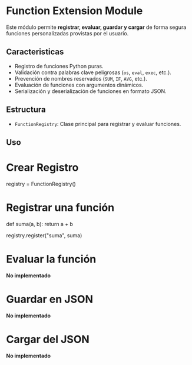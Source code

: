 # Function Extension Module
Este módulo permite **registrar, evaluar, guardar y cargar** de forma segura funciones personalizadas provistas por el usuario.

## Caracteristicas
- Registro de funciones Python puras.
- Validación contra palabras clave peligrosas (`os`, `eval`, `exec`, etc.).
- Prevención de nombres reservados (`SUM`, `IF`, `AVG`, etc.).
- Evaluación de funciones con argumentos dinámicos.
- Serialización y deserialización de funciones en formato JSON.

## Estructura
- `FunctionRegistry`: Clase principal para registrar y evaluar funciones.

## Uso 

# Crear Registro
registry = FunctionRegistry()

# Registrar una función
def suma(a, b):
    return a + b

registry.register("suma", suma)

# Evaluar la función
**No implementado**

# Guardar en JSON
**No implementado**

# Cargar del JSON
**No implementado**